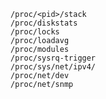     /proc/<pid>/stack
    /proc/diskstats
    /proc/locks
    /proc/loadavg
    /proc/modules
    /proc/sysrq-trigger
    /proc/sys/net/ipv4/
    /proc/net/dev
    /proc/net/snmp
